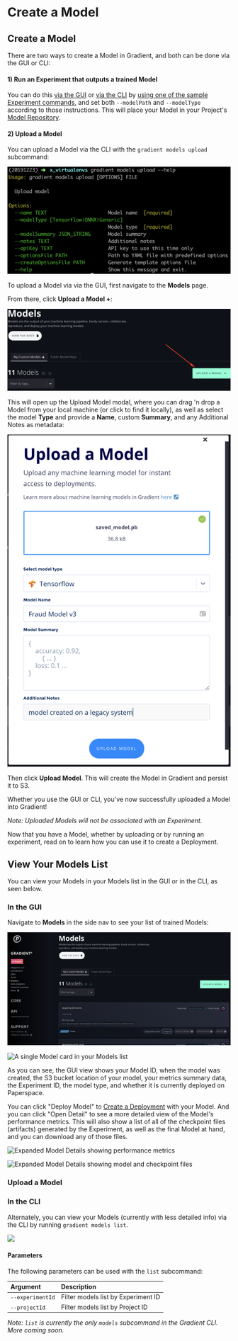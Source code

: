 # Create a Model

## Create a Model

There are two ways to create a Model in Gradient, and both can be done via the GUI or CLI:

#### 1\) Run an Experiment that outputs a trained Model

You can do this [via the GUI](../experiments/run-experiments-ui.md) or [via the CLI](../experiments/run-experiments-cli.md) by [using one of the sample Experiment commands](../experiments/run-experiments-ui.md#h_39323868261524588004147), and set both `--modelPath` and `--modelType` according to those instructions. This will place your Model in your Project's [Model Repository](about.md#model-repository).

#### 2\) Upload a Model

You can upload a Model via the CLI with the `gradient models upload` subcommand:

![](../.gitbook/assets/screen-shot-2019-12-31-at-6.03.11-pm.png)

To upload a Model via via the GUI, first navigate to the **Models** page.

From there, click **Upload a Model +**:

![](../.gitbook/assets/click-upload.png)

This will open up the Upload Model modal, where you can drag 'n drop a Model from your local machine \(or click to find it locally\), as well as select the model **Type** and provide a **Name**, custom **Summary**, and any Additional Notes as metadata:

![](../.gitbook/assets/screen-shot-2019-12-31-at-5.58.09-pm.png)

Then click **Upload Model**. This will create the Model in Gradient and persist it to S3.

Whether you use the GUI or CLI, you've now successfully uploaded a Model into Gradient!

_Note: Uploaded Models will not be associated with an Experiment._

Now that you have a Model, whether by uploading or by running an experiment, read on to learn how you can use it to create a Deployment.

## View Your Models List

You can view your Models in your Models list in the GUI or in the CLI, as seen below.

### In the GUI

Navigate to **Models** in the side nav to see your list of trained Models:

![](../.gitbook/assets/screen-shot-2019-12-31-at-4.55.35-pm.png)

![A single Model card in your Models list](../.gitbook/assets/screen-shot-2019-06-25-at-2.30.08-am.png)

As you can see, the GUI view shows your Model ID, when the model was created, the S3 bucket location of your model, your metrics summary data, the Experiment ID, the model type, and whether it is currently deployed on Paperspace.

You can click "Deploy Model" to [Create a Deployment](../deployments/create-a-deployment-ui.md#create-a-deployment) with your Model. And you can click "Open Detail" to see a more detailed view of the Model's performance metrics. This will also show a list of all of the checkpoint files \(artifacts\) generated by the Experiment, as well as the final Model at hand, and you can download any of those files.

![Expanded Model Details showing performance metrics](../.gitbook/assets/screen-shot-2019-06-25-at-3.00.52-pm.png)

![Expanded Model Details showing model and checkpoint files](../.gitbook/assets/screen-shot-2019-06-25-at-3.01.13-pm.png)

### Upload a Model

### In the CLI

Alternately, you can view your Models \(currently with less detailed info\) via the CLI by running `gradient models list`.

![](../.gitbook/assets/screen-shot-2019-06-25-at-2.43.17-am.png)

#### Parameters

The following parameters can be used with the `list` subcommand:

| Argument | Description |
| :--- | :--- |
| `--experimentId` | Filter models list by Experiment ID |
| `--projectId` | Filter models list by Project ID |

_Note: `list` is currently the only `models` subcommand in the Gradient CLI. More coming soon._

